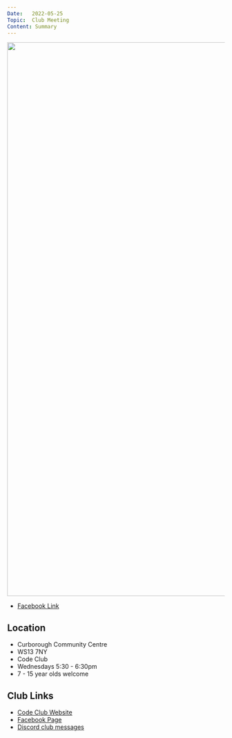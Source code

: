 ```yaml
---
Date:   2022-05-25
Topic:  Club Meeting
Content: Summary
---
```

[<img width="720px" height="1280" src="https://scontent.fbhx6-1.fna.fbcdn.net/v/t39.30808-6/282023357_4882942188499509_3414709620957492988_n.png?_nc_cat=100&ccb=1-7&_nc_sid=5f2048&_nc_ohc=2HMuB6nesdkAX96JQaE&_nc_ht=scontent.fbhx6-1.fna&edm=AKK4YLsEAAAA&oh=00_AfCl083rnBcpAF-VGHudizbNbyG88FyWWrwmIM4kDTtW4Q&oe=652B249A"/>](https://scontent.fbhx6-1.fna.fbcdn.net/v/t39.30808-6/282023357_4882942188499509_3414709620957492988_n.png?_nc_cat=100&ccb=1-7&_nc_sid=5f2048&_nc_ohc=2HMuB6nesdkAX96JQaE&_nc_ht=scontent.fbhx6-1.fna&edm=AKK4YLsEAAAA&oh=00_AfCl083rnBcpAF-VGHudizbNbyG88FyWWrwmIM4kDTtW4Q&oe=652B249A)



* [Facebook Link](https://www.facebook.com/1481985248595237/posts/4882942518499476/)

## Location

* Curborough Community Centre
* WS13 7NY
* Code Club
* Wednesdays 5:30 - 6:30pm
* 7 - 15 year olds welcome

## Club Links

* [Code Club Website](https://lichfield-code-club.github.io/)
* [Facebook Page](https://www.facebook.com/LichfieldCoders)
* [Discord club messages](https://discord.gg/szz6xGK)
